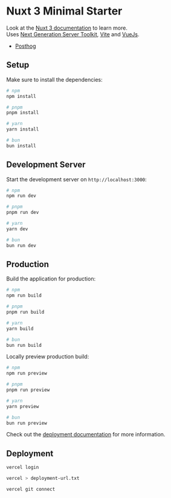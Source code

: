 # Nuxt 3 Minimal Starter

Look at the [Nuxt 3 documentation](https://nuxt.com/docs/getting-started/introduction) to learn more.  
Uses [Next Generation Server Toolkit](https://nitro.unjs.io/), [Vite](https://vitejs.dev/) and [VueJs](https://vuejs.org/).

- [Posthog](https://nuxt-posthog.cmitjans.dev/features)

## Setup

Make sure to install the dependencies:

```bash
# npm
npm install

# pnpm
pnpm install

# yarn
yarn install

# bun
bun install
```

## Development Server

Start the development server on `http://localhost:3000`:

```bash
# npm
npm run dev

# pnpm
pnpm run dev

# yarn
yarn dev

# bun
bun run dev
```

## Production

Build the application for production:

```bash
# npm
npm run build

# pnpm
pnpm run build

# yarn
yarn build

# bun
bun run build
```

Locally preview production build:

```bash
# npm
npm run preview

# pnpm
pnpm run preview

# yarn
yarn preview

# bun
bun run preview
```

Check out the [deployment documentation](https://nuxt.com/docs/getting-started/deployment) for more information.

## Deployment

```bash
vercel login
```

```bash
vercel > deployment-url.txt
```

```bash
vercel git connect
```
